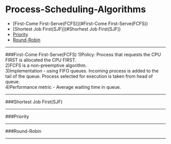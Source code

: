Process-Scheduling-Algorithms
=============================

* [First-Come First-Serve(FCFS)](#First-Come First-Serve(FCFS))
* [Shortest Job First(SJF)](#Shorhest Job First(SJF))
* [Priority](#Priority)
* [Round-Robin](#Round-Robin)

<hr>
###First-Come First-Serve(FCFS)
1)Policy: Process that requests the CPU FIRST 
is allocated the CPU FIRST.<br>
2)FCFS is a non-preemptive algorithm. <br>
3)Implementation - using FIFO queues. Incoming process is added to the tail of the queue. Process selected for execution is taken from head of queue. <br>
4)Performance metric - Average waiting time in queue. <br>
<hr>
###Shortest Job First(SJF)

<hr>
###Priority

<hr>
###Round-Robin

<hr>

